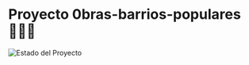 # Proyecto 0bras-barrios-populares 👷🏻🪏

![Estado del Proyecto](https://img.shields.io/badge/STATUS-EN-PROGRESO-orange)
